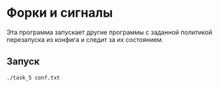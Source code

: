 # Форки и сигналы
Эта программа запускает другие программы с заданной политикой перезапуска из конфига и следит за их состоянием.

## Запуск
~~~bash
./task_5 conf.txt
~~~
